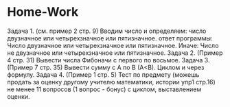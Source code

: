 # Home-Work

Задача 1. (см. пример 2 стр. 9)
Вводим число и определяем: число двузначное или четырехзначное или пятизначное.
ответ программы: Число двузначное или четырехзначное или пятизначное.
Иначе: Число не двузначное или четырехзначное или пятизначное.
Задача 2. (Пример 4 стр. 31)
Вывести числа Фибоначи с первого по восьмое.
Задача 3. (Пример 7 стр. 35)
Вывести сумму с А по В (А<В). Циклом и через формулу.
Задача 4. (Пример 1 стр. 5)
Тест по предмету (можешь продать за оценку другому учителю математики, истории упр1 стр.16) не менее 11 вопросов (1 вопрос - бонус) с циклом, выставлением оценки.
